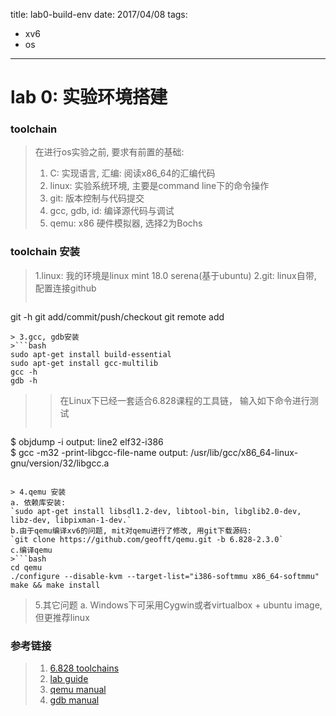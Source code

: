 ﻿title: lab0-build-env
date: 2017/04/08
tags:
 - xv6
 - os

---
# lab 0: 实验环境搭建

### toolchain
> 在进行os实验之前, 要求有前置的基础:
> 1. C: 实现语言, 汇编: 阅读x86_64的汇编代码
> 2. linux: 实验系统环境, 主要是command line下的命令操作
> 3. git: 版本控制与代码提交
> 4. gcc, gdb, id: 编译源代码与调试
> 5. qemu: x86 硬件模拟器, 选择2为Bochs

### toolchain 安装
> 1.linux: 我的环境是linux mint 18.0 serena(基于ubuntu)
> 2.git: linux自带, 配置连接github
> ```bash
git -h
git add/commit/push/checkout
git remote add
```
> 3.gcc, gdb安装
>```bash
sudo apt-get install build-essential
sudo apt-get install gcc-multilib
gcc -h
gdb -h
```
>> 在Linux下已经一套适合6.828课程的工具链， 输入如下命令进行测试
>> ```bash
$ objdump -i
output: line2 elf32-i386
\
$ gcc -m32 -print-libgcc-file-name
output: /usr/lib/gcc/x86_64-linux-gnu/version/32/libgcc.a
```

> 4.qemu 安装
a. 依赖库安装:
`sudo apt-get install libsdl1.2-dev, libtool-bin, libglib2.0-dev, libz-dev, libpixman-1-dev.`
b.由于qemu编译xv6的问题, mit对qemu进行了修改, 用git下载源码:
`git clone https://github.com/geofft/qemu.git -b 6.828-2.3.0`
c.编译qemu
>```bash
cd qemu
./configure --disable-kvm --target-list="i386-softmmu x86_64-softmmu"
make && make install
```

> 5.其它问题
> a. Windows下可采用Cygwin或者virtualbox + ubuntu image, 但更推荐linux

### 参考链接
> 1. [6.828 toolchains](https://pdos.csail.mit.edu/6.828/2016/tools.html)
> 2. [lab guide](https://pdos.csail.mit.edu/6.828/2016/labguide.html)
> 3. [qemu manual](http://wiki.qemu.org/download/qemu-doc.html#pcsys_005fmonitor)
> 4. [gdb manual](http://sourceware.org/gdb/current/onlinedocs/gdb/)
